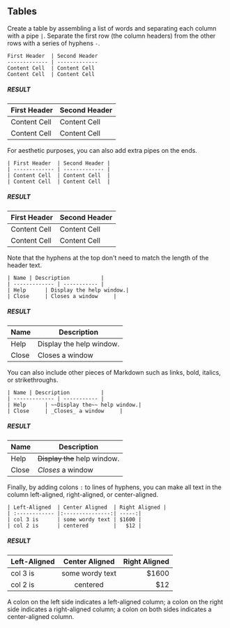 ## Tables

Create a table by assembling a list of words and separating each column with a pipe `|`. Separate the first row (the column headers) from the other rows with a series of hyphens `-`.

```
First Header  | Second Header
------------- | -------------
Content Cell  | Content Cell
Content Cell  | Content Cell
```

<h5 class="text-muted">RESULT</h5>

First Header  | Second Header
------------- | -------------
Content Cell  | Content Cell
Content Cell  | Content Cell

For aesthetic purposes, you can also add extra pipes on the ends.

```
| First Header  | Second Header |
| ------------- | ------------- |
| Content Cell  | Content Cell  |
| Content Cell  | Content Cell  |
```

<h5 class="text-muted">RESULT</h5>

| First Header  | Second Header |
| ------------- | ------------- |
| Content Cell  | Content Cell  |
| Content Cell  | Content Cell  |

Note that the hyphens at the top don't need to match the length of the header text.

```
| Name | Description          |
| ------------- | ----------- |
| Help      | Display the help window.|
| Close     | Closes a window     |
```

<h5 class="text-muted">RESULT</h5>

| Name | Description          |
| ------------- | ----------- |
| Help      | Display the help window.|
| Close     | Closes a window     |

You can also include other pieces of Markdown such as links, bold, italics, or strikethroughs.

```
| Name | Description          |
| ------------- | ----------- |
| Help      | ~~Display the~~ help window.|
| Close     | _Closes_ a window     |
```

<h5 class="text-muted">RESULT</h5>

| Name | Description          |
| ------------- | ----------- |
| Help      | ~~Display the~~ help window.|
| Close     | _Closes_ a window     |

Finally, by adding colons `:` to lines of hyphens, you can make all text in the column left-aligned, right-aligned, or center-aligned.

```
| Left-Aligned  | Center Aligned  | Right Aligned |
| :------------ |:---------------:| -----:|
| col 3 is      | some wordy text | $1600 |
| col 2 is      | centered        |   $12 |
```

<h5 class="text-muted">RESULT</h5>

| Left-Aligned  | Center Aligned  | Right Aligned |
| :------------ |:---------------:| -----:|
| col 3 is      | some wordy text | $1600 |
| col 2 is      | centered        |   $12 |

A colon on the left side indicates a left-aligned column; a colon on the right side indicates a right-aligned column; a colon on both sides indicates a center-aligned column.

